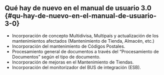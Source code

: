 ## Qué hay de nuevo en el manual de usuario 3.0 {#qu-hay-de-nuevo-en-el-manual-de-usuario-3-0}

*   Incorporación de concepto Multidivisa, Multipaís y actualización de los mantenimientos afectados (Mantenimiento de Tienda, Almacén, etc.)
*   Incorporación del mantenimiento de Códigos Postales.
*   Procesamiento general de documentos a través del “Procesamiento de Documentos” según el tipo de documento.
*   Incorporación de mejoras en el Mantenimiento de Tiendas.
*   Incorporación del monitorizador del BUS de integración (ESB).